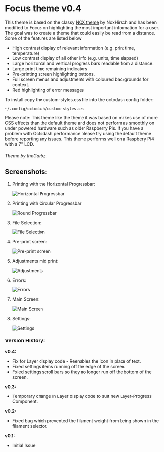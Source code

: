 # Focus theme v0.4

This theme is based on the classy [NOX theme](../../NOX/) by NoxHirsch and has been modified to Focus on highlighting the most important information for a user. The goal was to create a theme that could easily be read from a distance. Some of the features are listed below:

- High contrast display of relevant information (e.g. print time, temperature)
- Low contrast display of all other info (e.g. units, time elapsed)
- Large horizontal and vertical progress bars readable from a distance.
- Large print time remaining indicators
- Pre-printing screen highlighting buttons.
- Full screen menus and adjustments with coloured backgrounds for context.
- Red highlighting of error messages

To install copy the custom-styles.css file into the octodash config folder:

```
~/.config/octodash/custom-styles.css
```

Please note: This theme like the theme it was based on makes use of more CSS effects than the default theme and does not perform as smoothly on under powered hardware such as older Raspberry Pis. If you have a problem with Octodash performance please try using the default theme before reporting any issues. This theme performs well on a Raspbery Pi4 with a 7" LCD.

###### Theme by theGarbz.

## Screenshots:

1. Printing with the Horizontal Progressbar:

   ![Horizontal Progressbar](screenshots/screenshot_print.png)

2. Printing with Circular Progressbar:

   ![Round Progressbar](screenshots/screenshot_print2.png)

3. File Selection:

   ![File Selection](screenshots/screenshot_fileselect.png)

4. Pre-print screen:

   ![Pre-print screen](screenshots/screenshot_filequeue.png)

5. Adjustments mid print:

   ![Adjustments](screenshots/screenshot_adjust.png)

6. Errors:

   ![Errors](screenshots/screenshot_error.png)

7. Main Screen:

   ![Main Screen](screenshots/screenshot_main.png)

8. Settings:

   ![Settings](screenshots/screenshot_menu.png)

### Version History:

**v0.4:**

- Fix for Layer display code - Reenables the icon in place of text.
- Fixed settings items running off the edge of the screen.
- Fxied settings scroll bars so they no longer run off the bottom of the screen.

**v0.3:**

- Temporary change in Layer display code to suit new Layer-Progress Component.

**v0.2:**

- Fixed bug which prevented the filament weight from being shown in the filament selector.

**v0.1:**

- Initial Issue

